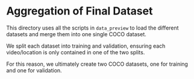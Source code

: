 # Aggregation of Final Dataset
This directory uses all the scripts in `data_preview` to load the different 
datasets and merge them into one single COCO dataset.

We split each dataset into training and validation, ensuring each video/location is only contained in one of the two splits.

For this reason, we ultimately create two COCO datasets, one for training and one for validation.